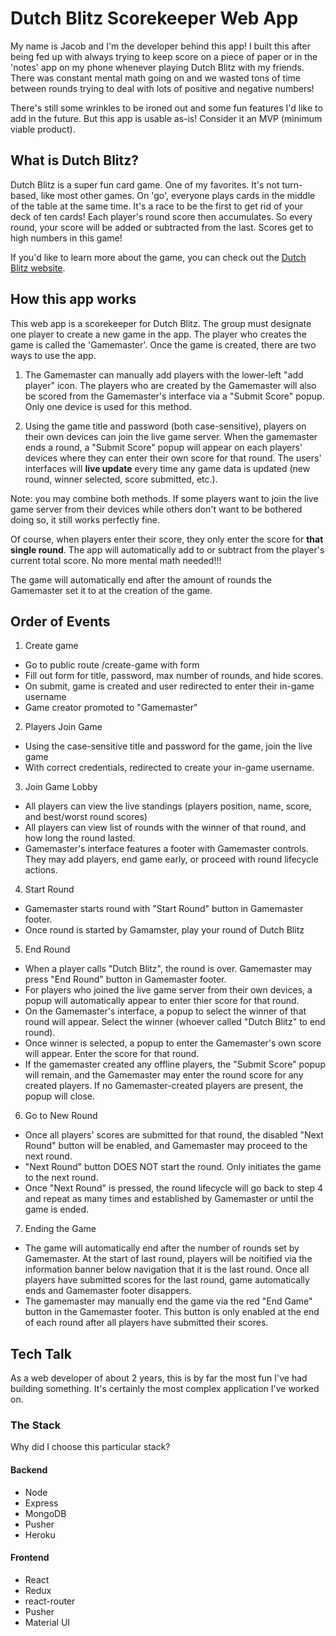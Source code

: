 # Dutch Blitz Scorekeeper Web App

My name is Jacob and I'm the developer behind this app! I built this after being fed up with always trying to keep score on a piece of paper or in the 'notes' app on my phone whenever playing Dutch Blitz with my friends. There was constant mental math going on and we wasted tons of time between rounds trying to deal with lots of positive and negative numbers!

There's still some wrinkles to be ironed out and some fun features I'd like to add in the future. But this app is usable as-is! Consider it an MVP (minimum viable product).

## What is Dutch Blitz?

Dutch Blitz is a super fun card game. One of my favorites. It's not turn-based, like most other games. On 'go', everyone plays cards in the middle of the table at the same time. It's a race to be the first to get rid of your deck of ten cards! Each player's round score then accumulates. So every round, your score will be added or subtracted from the last. Scores get to high numbers in this game!

If you'd like to learn more about the game, you can check out the [Dutch Blitz website](https://dutchblitz.com/).

## How this app works

This web app is a scorekeeper for Dutch Blitz. The group must designate one player to create a new game in the app. The player who creates the game is called the 'Gamemaster'. Once the game is created, there are two ways to use the app.

1. The Gamemaster can manually add players with the lower-left "add player" icon. The players who are created by the Gamemaster will also be scored from the Gamemaster's interface via a "Submit Score" popup. Only one device is used for this method.

2. Using the game title and password (both case-sensitive), players on their own devices can join the live game server. When the gamemaster ends a round, a "Submit Score" popup will appear on each players' devices where they can enter their own score for that round. The users' interfaces will **live update** every time any game data is updated (new round, winner selected, score submitted, etc.).

Note: you may combine both methods. If some players want to join the live game server from their devices while others don't want to be bothered doing so, it still works perfectly fine.

Of course, when players enter their score, they only enter the score for **that single round**. The app will automatically add to or subtract from the player's current total score. No more mental math needed!!!

The game will automatically end after the amount of rounds the Gamemaster set it to at the creation of the game.

## Order of Events

1. Create game

- Go to public route /create-game with form
- Fill out form for title, password, max number of rounds, and hide scores.
- On submit, game is created and user redirected to enter their in-game username
- Game creator promoted to "Gamemaster"

2. Players Join Game

- Using the case-sensitive title and password for the game, join the live game
- With correct credentials, redirected to create your in-game username.

3. Join Game Lobby

- All players can view the live standings (players position, name, score, and best/worst round scores)
- All players can view list of rounds with the winner of that round, and how long the round lasted.
- Gamemaster's interface features a footer with Gamemaster controls. They may add players, end game early, or proceed with round lifecycle actions.

4. Start Round

- Gamemaster starts round with "Start Round" button in Gamemaster footer.
- Once round is started by Gamamster, play your round of Dutch Blitz

5. End Round

- When a player calls "Dutch Blitz", the round is over. Gamemaster may press "End Round" button in Gamemaster footer.
- For players who joined the live game server from their own devices, a popup will automatically appear to enter thier score for that round.
- On the Gamemaster's interface, a popup to select the winner of that round will appear. Select the winner (whoever called "Dutch Blitz" to end round).
- Once winner is selected, a popup to enter the Gamemaster's own score will appear. Enter the score for that round.
- If the gamemaster created any offline players, the "Submit Score" popup will remain, and the Gamemaster may enter the round score for any created players. If no Gamemaster-created players are present, the popup will close.

6. Go to New Round

- Once all players' scores are submitted for that round, the disabled "Next Round" button will be enabled, and Gamemaster may proceed to the next round.
- "Next Round" button DOES NOT start the round. Only initiates the game to the next round.
- Once "Next Round" is pressed, the round lifecycle will go back to step 4 and repeat as many times and established by Gamemaster or until the game is ended.

7. Ending the Game

- The game will automatically end after the number of rounds set by Gamemaster. At the start of last round, players will be noitified via the information banner below navigation that it is the last round. Once all players have submitted scores for the last round, game automatically ends and Gamemaster footer disappers.
- The gamemaster may manually end the game via the red "End Game" button in the Gamemaster footer. This button is only enabled at the end of each round after all players have submitted their scores.

## Tech Talk

As a web developer of about 2 years, this is by far the most fun I've had building something. It's certainly the most complex application I've worked on.

### The Stack

Why did I choose this particular stack?

#### Backend

- Node
- Express
- MongoDB
- Pusher
- Heroku

#### Frontend

- React
- Redux
- react-router
- Pusher
- Material UI
